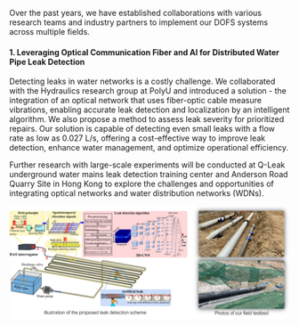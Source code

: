 Over the past years, we have established collaborations with various research teams and industry partners to implement our DOFS systems across multiple fields.

#### 1. Leveraging Optical Communication Fiber and AI for Distributed Water Pipe Leak Detection
Detecting leaks in water networks is a costly challenge. We collaborated with the Hydraulics research group at PolyU and introduced a solution - the integration of an optical network that uses  fiber-optic cable measure vibrations, enabling accurate leak detection and localization by an intelligent algorithm. We also propose a method to assess leak severity for prioritized repairs. Our solution is capable of detecting even small leaks with a flow rate as low as 0.027 L/s, offering a cost-effective way to improve leak detection, enhance water management, and optimize operational efficiency.

Further research with large-scale experiments will be conducted at Q-Leak underground water mains leak detection training center and Anderson Road Quarry Site in Hong Kong to explore the challenges and opportunities of integrating optical networks and water distribution networks (WDNs).

![project1](assets/project1.jpg)
